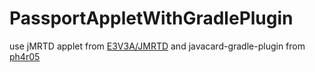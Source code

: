 # PassportAppletWithGradlePlugin
use jMRTD applet from [E3V3A/JMRTD](https://github.com/E3V3A/JMRTD) and javacard-gradle-plugin from [ph4r05](https://github.com/ph4r05/javacard-gradle-plugin)

